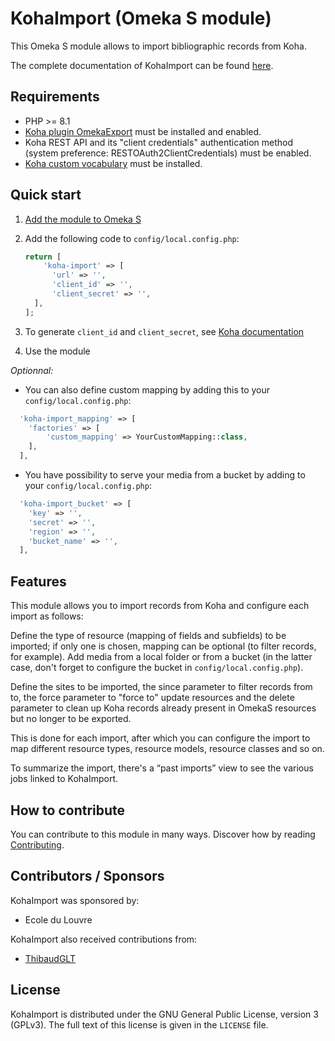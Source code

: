 # KohaImport (Omeka S module)

This Omeka S module allows to import bibliographic records from Koha.

The complete documentation of KohaImport can be found [here](https://biblibre.github.io/omeka-s-module-KohaImport/).

## Requirements

* PHP >= 8.1
* [Koha plugin OmekaExport](https://git.biblibre.com/biblibre/koha-plugin-OmekaExport)
  must be installed and enabled.
* Koha REST API and its "client credentials" authentication method (system
  preference: RESTOAuth2ClientCredentials) must be enabled.
* [Koha custom vocabulary](https://git.biblibre.com/omeka-s/custom-vocabularies/src/branch/master/vocabularies/koha.ttl)
  must be installed.

## Quick start

1. [Add the module to Omeka S](https://omeka.org/s/docs/user-manual/modules/#adding-modules-to-omeka-s)
2. Add the following code to `config/local.config.php`:

    ``` php
    return [
        'koha-import' => [
          'url' => '',
          'client_id' => '',
          'client_secret' => '',
      ],
    ];
    ```
3. To generate `client_id` and `client_secret`, see [Koha documentation](https://koha-community.org/manual/latest/en/html/webservices.html#api-key-management-interface-for-patrons)
4. Use the module

_Optionnal:_
- You can also define custom mapping by adding this to your `config/local.config.php`:

``` php
  'koha-import_mapping' => [
    'factories' => [
        'custom_mapping' => YourCustomMapping::class,
    ],
  ],
```

- You have possibility to serve your media from a bucket by adding to your `config/local.config.php`:

``` php
  'koha-import_bucket' => [
    'key' => '',
    'secret' => '',
    'region' => '',
    'bucket_name' => '',
  ],
```

## Features

This module allows you to import records from Koha and configure each import as follows:

Define the type of resource (mapping of fields and subfields) to be imported; if only one is chosen, mapping can be optional (to filter records, for example).
Add media from a local folder or from a bucket (in the latter case, don't forget to configure the bucket in `config/local.config.php`).

Define the sites to be imported, the since parameter to filter records from to, the force parameter to "force to" update resources and the delete parameter to clean up Koha records already present in OmekaS resources but no longer to be exported.

This is done for each import, after which you can configure the import to map different resource types, resource models, resource classes and so on.

To summarize the import, there's a “past imports” view to see the various jobs linked to KohaImport.

## How to contribute

You can contribute to this module in many ways. Discover how by reading
[Contributing](CONTRIBUTING.md).

## Contributors / Sponsors

KohaImport was sponsored by:
* Ecole du Louvre

KohaImport also received contributions from:
* [ThibaudGLT](https://github.com/ThibaudGLT)

## License

KohaImport is distributed under the GNU General Public License, version 3 (GPLv3).
The full text of this license is given in the `LICENSE` file.